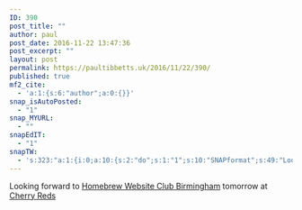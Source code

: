 ```yaml
---
ID: 390
post_title: ""
author: paul
post_date: 2016-11-22 13:47:36
post_excerpt: ""
layout: post
permalink: https://paultibbetts.uk/2016/11/22/390/
published: true
mf2_cite:
  - 'a:1:{s:6:"author";a:0:{}}'
snap_isAutoPosted:
  - "1"
snap_MYURL:
  - ""
snapEdIT:
  - "1"
snapTW:
  - 's:323:"a:1:{i:0;a:10:{s:2:"do";s:1:"1";s:10:"SNAPformat";s:49:"Looking forward to @homebrewbrum tomorrow - %URL%";s:8:"attchImg";s:1:"1";s:9:"isAutoImg";s:1:"A";s:8:"imgToUse";s:0:"";s:4:"doTW";s:1:"1";s:11:"isPrePosted";s:1:"1";s:8:"isPosted";s:1:"1";s:4:"pgID";s:18:"801062701338337280";s:5:"pDate";s:19:"2016-11-22 14:00:05";}}";'
---
```

Looking forward to <a href="https://homebrewbrum.co.uk">Homebrew Website Club Birmingham</a> tomorrow at <a href="http://www.cherryreds.com/">Cherry Reds</a>